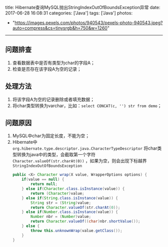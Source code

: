 title: Hibernate查询MySQL抛出StringIndexOutOfBoundsException异常
date: 2017-06-28 16:08:31
categories: ['Java']
tags: ['Java']
photos:
  - "https://images.pexels.com/photos/940543/pexels-photo-940543.jpeg?auto=compress&cs=tinysrgb&h=750&w=1260"
---

## 问题排查
1. 查看数据表中是否有类型为char的字段A；
2. 检查是否存在该字段A为空的记录；

## 处理方法
1. 将该字段A为空的记录删除或者填充数据；
2. 将char类型转换为varchar，比如：`select CONCAT(c, '') str from demo`；

## 问题原因
1. MySQL中char为固定长度，不能为空；
2. Hibernate中 `org.hibernate.type.descriptor.java.CharacterTypeDescriptor` 将char类型转换为java中的类型，会截取第一个字符 `Character.valueOf(str.charAt(0))` ，如果为空，则会出现下标越界 `StringIndexOutOfBoundsException`
    ```java
    public <X> Character wrap(X value, WrapperOptions options) {
        if(value == null) {
            return null;
        } else if(Character.class.isInstance(value)) {
            return (Character)value;
        } else if(String.class.isInstance(value)) {
            String str = (String)value;
            return Character.valueOf(str.charAt(0));
        } else if(Number.class.isInstance(value)) {
            Number nbr = (Number)value;
            return Character.valueOf((char)nbr.shortValue());
        } else {
            throw this.unknownWrap(value.getClass());
        }
    }
    ```

